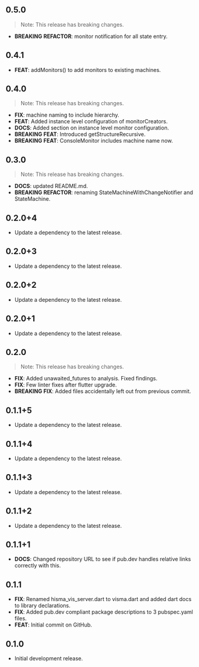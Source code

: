 ## 0.5.0

> Note: This release has breaking changes.

 - **BREAKING** **REFACTOR**: monitor notification for all state entry.

## 0.4.1

 - **FEAT**: addMonitors() to add monitors to existing machines.

## 0.4.0

> Note: This release has breaking changes.

 - **FIX**: machine naming to include hierarchy.
 - **FEAT**: Added instance level configuration of monitorCreators.
 - **DOCS**: Added section on instance level monitor configuration.
 - **BREAKING** **FEAT**: Introduced getStructureRecursive.
 - **BREAKING** **FEAT**: ConsoleMonitor includes machine name now.

## 0.3.0

> Note: This release has breaking changes.

 - **DOCS**: updated README.md.
 - **BREAKING** **REFACTOR**: renaming StateMachineWithChangeNotifier and StateMachine.

## 0.2.0+4

 - Update a dependency to the latest release.

## 0.2.0+3

 - Update a dependency to the latest release.

## 0.2.0+2

 - Update a dependency to the latest release.

## 0.2.0+1

 - Update a dependency to the latest release.

## 0.2.0

> Note: This release has breaking changes.

 - **FIX**: Added unawaited_futures to analysis. Fixed findings.
 - **FIX**: Few linter fixes after flutter upgrade.
 - **BREAKING** **FIX**: Added files accidentally left out from previous commit.

## 0.1.1+5

 - Update a dependency to the latest release.

## 0.1.1+4

 - Update a dependency to the latest release.

## 0.1.1+3

 - Update a dependency to the latest release.

## 0.1.1+2

 - Update a dependency to the latest release.

## 0.1.1+1

 - **DOCS**: Changed repository URL to see if pub.dev handles relative links correctly with this.

## 0.1.1

 - **FIX**: Renamed hisma_vis_server.dart to visma.dart and added dart docs to library declarations.
 - **FIX**: Added pub.dev compliant package descriptions to 3 pubspec.yaml files.
 - **FEAT**: Initial commit on GitHub.

## 0.1.0

- Initial development release.
